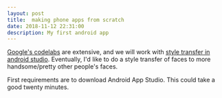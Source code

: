 ```yaml
---
layout: post
title:  making phone apps from scratch
date: 2018-11-12 22:31:00
description: My first android app
---
```


[Google's codelabs](https://codelabs.developers.google.com/) are extensive, and we will work with [style transfer in android studio](https://codelabs.developers.google.com/codelabs/tensorflow-style-transfer-android/index.html). Eventually, I'd like to do a style transfer of faces to more handsome/pretty other people's faces.

First requirements are to download Android App Studio. This could take a good twenty minutes.
